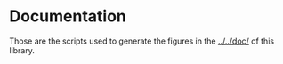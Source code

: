 # Documentation
Those are the scripts used to generate the figures in the [../../doc/](documentation) of this library.
